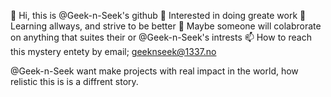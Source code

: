 👋 Hi, this is @Geek-n-Seek's github
👀 Interested in doing greate work
🌱 Learning allways, and strive to be better
💞️ Maybe someone will colabrorate on anything that suites their or @Geek-n-Seek's intrests
📫 How to reach this mystery entety by email; geeknseek@1337.no

@Geek-n-Seek want make projects with real impact in the world, how relistic this is is a diffrent story.
